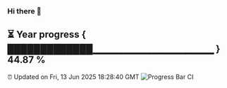 ### Hi there 👋
⏳ Year progress { █████████████▁▁▁▁▁▁▁▁▁▁▁▁▁▁▁▁▁ } 44.87 %
---
⏰ Updated on Fri, 13 Jun 2025 18:28:40 GMT
![Progress Bar CI](https://github.com/liununu/liununu/workflows/Progress%20Bar%20CI/badge.svg)

